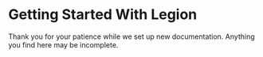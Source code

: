 Getting Started With Legion
===========================

Thank you for your patience while we set up new documentation. Anything you find here may be incomplete.
